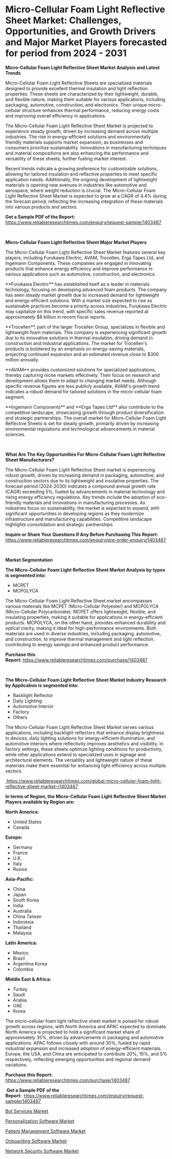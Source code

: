 <p><h1>Micro-Cellular Foam Light Reflective Sheet Market: Challenges, Opportunities, and Growth Drivers and Major Market Players forecasted for period from 2024 - 2031</h1></p><p><strong>Micro-Cellular Foam Light Reflective Sheet Market Analysis and Latest Trends</strong></p>
<p><p>Micro-Cellular Foam Light Reflective Sheets are specialized materials designed to provide excellent thermal insulation and light reflection properties. These sheets are characterized by their lightweight, durable, and flexible nature, making them suitable for various applications, including packaging, automotive, construction, and electronics. Their unique micro-cellular structure enhances thermal performance, reducing energy costs and improving overall efficiency in applications.</p><p>The Micro-Cellular Foam Light Reflective Sheet Market is projected to experience steady growth, driven by increasing demand across multiple industries. The rise in energy-efficient solutions and environmentally friendly materials supports market expansion, as businesses and consumers prioritize sustainability. Innovations in manufacturing techniques and material compositions are also enhancing the performance and versatility of these sheets, further fueling market interest.</p><p>Recent trends indicate a growing preference for customizable solutions, allowing for tailored insulation and reflective properties to meet specific application needs. Additionally, the ongoing development of lightweight materials is opening new avenues in industries like automotive and aerospace, where weight reduction is crucial. The Micro-Cellular Foam Light Reflective Sheet Market is expected to grow at a CAGR of 4.4% during the forecast period, reflecting the increasing integration of these materials into various products and sectors.</p></p>
<p><strong>Get a Sample PDF of the Report:&nbsp;</strong> <a href="https://www.reliableresearchtimes.com/enquiry/request-sample/1403487?utm_campaign=1692&utm_medium=2&utm_source=Github&utm_content=ia&utm_term=23102024&utm_id=micro-cellular-foam-light-reflective-sheet">https://www.reliableresearchtimes.com/enquiry/request-sample/1403487</a></p>
<p>&nbsp;</p>
<p><strong>Micro-Cellular Foam Light Reflective Sheet Major Market Players</strong></p>
<p><p>The Micro-Cellular Foam Light Reflective Sheet Market features several key players, including Furukawa Electric, AVAM, Trocellen, Erga Tapes Ltd, and Ingemann Components. These companies are engaged in innovating products that enhance energy efficiency and improve performance in various applications such as automotive, construction, and electronics.</p><p>**Furukawa Electric** has established itself as a leader in materials technology, focusing on developing advanced foam products. The company has seen steady market growth due to increased demand for lightweight and energy-efficient solutions. With a market size expected to rise as sustainable practices become a priority across industries, Furukawa Electric may capitalize on this trend, with specific sales revenue reported at approximately $8 billion in recent fiscal reports.</p><p>**Trocellen**, part of the larger Trocellen Group, specializes in flexible and lightweight foam materials. This company is experiencing significant growth due to its innovative solutions in thermal insulation, driving demand in construction and industrial applications. The market for Trocellen's products is bolstered by an emphasis on energy-saving materials, projecting continued expansion and an estimated revenue close to $300 million annually.</p><p>**AVAM** provides customized solutions for specialized applications, thereby capturing niche markets effectively. Their focus on research and development allows them to adapt to changing market needs. Although specific revenue figures are less publicly available, AVAM's growth trend indicates a robust demand for tailored solutions in the micro-cellular foam segment.</p><p>**Ingemann Components** and **Erga Tapes Ltd** also contribute to the competitive landscape, showcasing growth through product diversification and strategic partnerships. The overall market for Micro-Cellular Foam Light Reflective Sheets is set for steady growth, primarily driven by increasing environmental regulations and technological advancements in material sciences.</p></p>
<p>&nbsp;</p>
<p><strong>What Are The Key Opportunities For Micro-Cellular Foam Light Reflective Sheet Manufacturers?</strong></p>
<p><p>The Micro-Cellular Foam Light Reflective Sheet market is experiencing robust growth, driven by increasing demand in packaging, automotive, and construction sectors due to its lightweight and insulative properties. The forecast period (2024-2030) indicates a compound annual growth rate (CAGR) exceeding 5%, fueled by advancements in material technology and rising energy efficiency regulations. Key trends include the adoption of eco-friendly materials and innovations in manufacturing processes. As industries focus on sustainability, the market is expected to expand, with significant opportunities in developing regions as they modernize infrastructure and manufacturing capabilities. Competitive landscape highlights consolidation and strategic partnerships.</p></p>
<p><strong>Inquire or Share Your Questions If Any Before Purchasing This Report:</strong> <a href="https://www.reliableresearchtimes.com/enquiry/pre-order-enquiry/1403487?utm_campaign=1692&utm_medium=2&utm_source=Github&utm_content=ia&utm_term=23102024&utm_id=micro-cellular-foam-light-reflective-sheet">https://www.reliableresearchtimes.com/enquiry/pre-order-enquiry/1403487</a></p>
<p>&nbsp;</p>
<p><strong>Market Segmentation</strong></p>
<p><strong>The Micro-Cellular Foam Light Reflective Sheet Market Analysis by types is segmented into:</strong></p>
<p><ul><li>MCPET</li><li>MCPOLYCA</li></ul></p>
<p><p>The Micro-Cellular Foam Light Reflective Sheet market encompasses various materials like MCPET (Micro-Cellular Polyester) and MCPOLYCA (Micro-Cellular Polycarbonate). MCPET offers lightweight, flexible, and insulating properties, making it suitable for applications in energy-efficient products. MCPOLYCA, on the other hand, provides enhanced durability and optical clarity, making it ideal for high-performance environments. Both materials are used in diverse industries, including packaging, automotive, and construction, to improve thermal management and light reflection, contributing to energy savings and enhanced product performance.</p></p>
<p><strong>Purchase this Report:&nbsp;</strong><a href="https://www.reliableresearchtimes.com/purchase/1403487?utm_campaign=1692&utm_medium=2&utm_source=Github&utm_content=ia&utm_term=23102024&utm_id=micro-cellular-foam-light-reflective-sheet">https://www.reliableresearchtimes.com/purchase/1403487</a></p>
<p>&nbsp;</p>
<p><strong>The Micro-Cellular Foam Light Reflective Sheet Market Industry Research by Application is segmented into:</strong></p>
<p><ul><li>Backlight Reflector</li><li>Daily Lighting</li><li>Automotive Interior</li><li>Factory</li><li>Others</li></ul></p>
<p><p>The Micro-Cellular Foam Light Reflective Sheet Market serves various applications, including backlight reflectors that enhance display brightness in devices, daily lighting solutions for energy-efficient illumination, and automotive interiors where reflectivity improves aesthetics and visibility. In factory settings, these sheets optimize lighting conditions for productivity, while other applications extend to specialized uses in signage and architectural elements. The versatility and lightweight nature of these materials make them essential for enhancing light efficiency across multiple sectors.</p></p>
<p><a href="https://www.reliableresearchtimes.com/global-micro-cellular-foam-light-reflective-sheet-market-r1403487?utm_campaign=1692&utm_medium=2&utm_source=Github&utm_content=ia&utm_term=23102024&utm_id=micro-cellular-foam-light-reflective-sheet">&nbsp;https://www.reliableresearchtimes.com/global-micro-cellular-foam-light-reflective-sheet-market-r1403487</a></p>
<p><strong>In terms of Region, the Micro-Cellular Foam Light Reflective Sheet Market Players available by Region are:</strong></p>
<p>
    <p> <strong> North America: </strong>
        <ul>
            <li>United States</li>
            <li>Canada</li>
        </ul>
        </p> 
    <p> <strong> Europe: </strong>
        <ul>
            <li>Germany</li>
            <li>France</li>
            <li>U.K.</li>
            <li>Italy</li>
            <li>Russia</li>
        </ul>
        </p> 
    <p> <strong> Asia-Pacific: </strong>
        <ul>
            <li>China</li>
            <li>Japan</li>
            <li>South Korea</li>
            <li>India</li>
            <li>Australia</li>
            <li>China Taiwan</li>
            <li>Indonesia</li>
            <li>Thailand</li>
            <li>Malaysia</li>
        </ul>
        </p> 
    <p> <strong> Latin America: </strong>
        <ul>
            <li>Mexico</li>
            <li>Brazil</li>
            <li>Argentina Korea</li>
            <li>Colombia</li>
        </ul>
        </p> 
    <p> <strong> Middle East & Africa: </strong>
        <ul>
            <li>Turkey</li>
            <li>Saudi</li>
            <li>Arabia</li>
            <li>UAE</li>
            <li>Korea</li>
        </ul>
    </p>
    </p>
<p><p>The micro-cellular foam light reflective sheet market is poised for robust growth across regions, with North America and APAC expected to dominate. North America is projected to hold a significant market share of approximately 35%, driven by advancements in packaging and automotive applications. APAC follows closely with around 30%, fueled by rapid industrial expansion and increased adoption of energy-efficient materials. Europe, the USA, and China are anticipated to contribute 20%, 10%, and 5% respectively, reflecting emerging opportunities and regional demand variations.</p></p>
<p><strong>Purchase this Report: </strong><a href="https://www.reliableresearchtimes.com/purchase/1403487?utm_campaign=1692&utm_medium=2&utm_source=Github&utm_content=ia&utm_term=23102024&utm_id=micro-cellular-foam-light-reflective-sheet">https://www.reliableresearchtimes.com/purchase/1403487</a></p>
<p>&nbsp;<strong>Get a Sample PDF of the Report:&nbsp;&nbsp;</strong><a href="https://www.reliableresearchtimes.com/enquiry/request-sample/1403487?utm_campaign=1692&utm_medium=2&utm_source=Github&utm_content=ia&utm_term=23102024&utm_id=micro-cellular-foam-light-reflective-sheet">https://www.reliableresearchtimes.com/enquiry/request-sample/1403487</a></p>
<p><strong></strong></p>
<p><p><a href="https://www.linkedin.com/pulse/bot-services-industry-forecast-market-shifts-strategic-imperatives-z63zf?utm_campaign=1692&utm_medium=2&utm_source=Github&utm_content=ia&utm_term=23102024&utm_id=micro-cellular-foam-light-reflective-sheet">Bot Services Market</a></p><p><a href="https://www.linkedin.com/pulse/personalization-software-industry-sector-new-technologies-market-j6dlf?utm_campaign=1692&utm_medium=2&utm_source=Github&utm_content=ia&utm_term=23102024&utm_id=micro-cellular-foam-light-reflective-sheet">Personalization Software Market</a></p><p><a href="https://www.linkedin.com/pulse/decoding-patient-management-software-industry-dynamics-strategic-m66if?utm_campaign=1692&utm_medium=2&utm_source=Github&utm_content=ia&utm_term=23102024&utm_id=micro-cellular-foam-light-reflective-sheet">Patient Management Software Market</a></p><p><a href="https://www.linkedin.com/pulse/onboarding-software-market-size-growth-trends-statistics-dqp6f?utm_campaign=1692&utm_medium=2&utm_source=Github&utm_content=ia&utm_term=23102024&utm_id=micro-cellular-foam-light-reflective-sheet">Onboarding Software Market</a></p><p><a href="https://www.linkedin.com/pulse/network-security-software-market-consolidation-impact-rbtcf?utm_campaign=1692&utm_medium=2&utm_source=Github&utm_content=ia&utm_term=23102024&utm_id=micro-cellular-foam-light-reflective-sheet">Network Security Software Market</a></p></p>